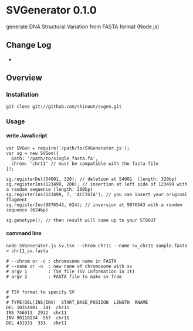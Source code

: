SVGenerator 0.1.0
==========
generate DNA Structural Variation from FASTA format (Node.js)

Change Log
----------------
* [0.1.0]: release

Overview
----------------
### Installation ###
    git clone git://github.com/shinout/svgen.git

### Usage ###
#### write JavaScript ####
    var SVGen = require('/path/to/SVGenerator.js');
    var sg = new SVGen({
      path: '/path/to/single_fasta.fa',
      chrom: 'chr11' // must be compatible with the fasta file
    });

    sg.registerDel(54001, 320); // deletion at 54001  (length: 320bp)
    sg.registerIns(123499, 200); // insertion at left side of 123499 with a random sequence (length: 200bp)
    sg.registerIns(123499, 7, 'ACCTGTA'); // you can insert your original flagment
    sg.registerInv(9876543, 624); // inversion at 9876543 with a random sequence (624bp)

    sg.genotype(); // then result will come up to your STDOUT
#### command line ####
    node SVGenerator.js sv.tsv --chrom chr11 --name sv_chr11 sample.fasta  > chr11_sv.fasta

    # --chrom or -c : chromosome name in FASTA
    # --name or -n  : new name of chromosome with sv
    # argv 1        : TSV file (SV information in it)
    # argv 2        : FASTA file to make sv from


    # TSV format to specify SV
    #
    # TYPE(DEL|INS|INV)  START_BASE_POSIION  LENGTH  RNAME
    DEL 10354901  341  chr11
    INS 746913  2912  chr11
    INV 90110234  567  chr11
    DEL 431931  333   chr11
